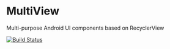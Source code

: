 # MultiView
Multi-purpose Android UI components based on RecyclerView 

[![Build Status](https://travis-ci.org/apptik/MultiView.svg?branch=master)](https://travis-ci.org/apptik/MultiView)
